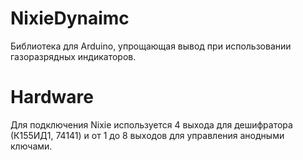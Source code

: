 # NixieDynaimc

Библиотека для Arduino, упрощающая вывод при использовании газоразрядных
индикаторов.

# Hardware

Для подключения Nixie используется 4 выхода для дешифратора (К155ИД1, 74141) и
от 1 до 8 выходов для управления анодными ключами.
